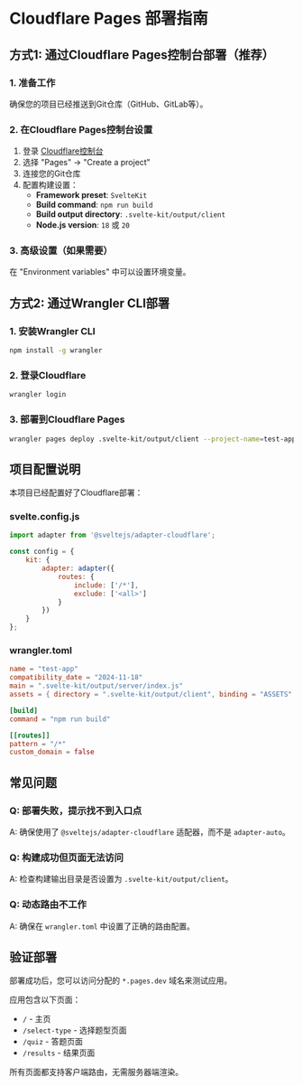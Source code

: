 # Cloudflare Pages 部署指南

## 方式1: 通过Cloudflare Pages控制台部署（推荐）

### 1. 准备工作
确保您的项目已经推送到Git仓库（GitHub、GitLab等）。

### 2. 在Cloudflare Pages控制台设置
1. 登录 [Cloudflare控制台](https://dash.cloudflare.com/)
2. 选择 "Pages" → "Create a project"
3. 连接您的Git仓库
4. 配置构建设置：
   - **Framework preset**: `SvelteKit`
   - **Build command**: `npm run build`
   - **Build output directory**: `.svelte-kit/output/client`
   - **Node.js version**: `18` 或 `20`

### 3. 高级设置（如果需要）
在 "Environment variables" 中可以设置环境变量。

## 方式2: 通过Wrangler CLI部署

### 1. 安装Wrangler CLI
```bash
npm install -g wrangler
```

### 2. 登录Cloudflare
```bash
wrangler login
```

### 3. 部署到Cloudflare Pages
```bash
wrangler pages deploy .svelte-kit/output/client --project-name=test-app
```

## 项目配置说明

本项目已经配置好了Cloudflare部署：

### svelte.config.js
```javascript
import adapter from '@sveltejs/adapter-cloudflare';

const config = {
	kit: {
		adapter: adapter({
			routes: {
				include: ['/*'],
				exclude: ['<all>']
			}
		})
	}
};
```

### wrangler.toml
```toml
name = "test-app"
compatibility_date = "2024-11-18"
main = ".svelte-kit/output/server/index.js"
assets = { directory = ".svelte-kit/output/client", binding = "ASSETS" }

[build]
command = "npm run build"

[[routes]]
pattern = "/*"
custom_domain = false
```

## 常见问题

### Q: 部署失败，提示找不到入口点
A: 确保使用了 `@sveltejs/adapter-cloudflare` 适配器，而不是 `adapter-auto`。

### Q: 构建成功但页面无法访问
A: 检查构建输出目录是否设置为 `.svelte-kit/output/client`。

### Q: 动态路由不工作
A: 确保在 `wrangler.toml` 中设置了正确的路由配置。

## 验证部署

部署成功后，您可以访问分配的 `*.pages.dev` 域名来测试应用。

应用包含以下页面：
- `/` - 主页
- `/select-type` - 选择题型页面
- `/quiz` - 答题页面
- `/results` - 结果页面

所有页面都支持客户端路由，无需服务器端渲染。 